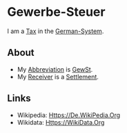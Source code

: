 # Gewerbe-Steuer

I am a [Tax](130020003.md) in the [German-System](8000998.md).

## About

- My [Abbreviation](210000000.md) is [GewSt](8040014.md).
- My [Receiver](600076.md) is a [Settlement](140000034.md).

## Links

- Wikipedia: [Https://De.WikiPedia.Org](https://de.wikipedia.org/wiki/Gewerbesteuer_(Deutschland))
- Wikidata: [Https://WikiData.Org](https://wikidata.org/wiki/Q1520471)
